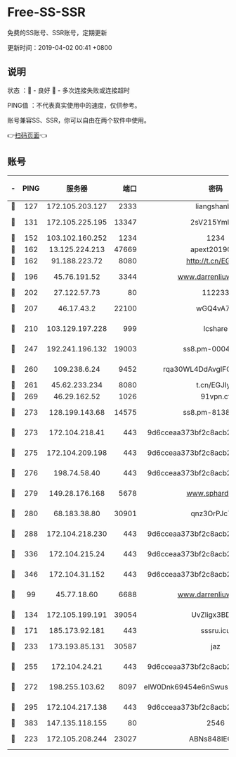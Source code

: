# Free-SS-SSR

免费的SS账号、SSR账号，定期更新

更新时间：2019-04-02 00:41 +0800

## 说明

状态     ：🙂 - 良好 🙁 - 多次连接失败或连接超时

PING值   ：不代表真实使用中的速度，仅供参考。

账号兼容SS、SSR，你可以自由在两个软件中使用。

👉[扫码页面](https://liesauer.github.io/Free-SS-SSR/)👈

## 账号

|-|PING|服务器|端口|密码|加密方式|区域|
|:----:|:----:|:-----:|-----:|:----:|:----:|:----:|
|🙂|127|172.105.203.127|2333|liangshanbo|chacha20|JP|
|🙂|131|172.105.225.195|13347|2sV215YmlGvf|aes-256-cfb|JP|
|🙂|152|103.102.160.252|1234|1234|rc4-md5|JP|
|🙂|162|13.125.224.213|47669|apext2019001|chacha20|KR|
|🙂|162|91.188.223.72|8080|http://t.cn/EGJIyrl|rc4-md5|RU|
|🙂|196|45.76.191.52|3344|www.darrenliuwei.com|aes-256-cfb|AU|
|🙂|202|27.122.57.73|80|112233|chacha20|CN|
|🙂|207|46.17.43.2|22100|wGQ4vA7D|aes-256-gcm|RU|
|🙂|210|103.129.197.228|999|lcshare|aes-256-cfb|CN|
|🙂|247|192.241.196.132|19003|ss8.pm-00046267|aes-256-cfb|US|
|🙂|260|109.238.6.24|9452|rqa30WL4DdAvgIFG6Fs3znzTa|aes-256-cfb|FR|
|🙂|261|45.62.233.234|8080|t.cn/EGJIyrl|rc4-md5|CA|
|🙂|269|46.29.162.52|1026|91vpn.cf|rc4-md5|RU|
|🙂|273|128.199.143.68|14575|ss8.pm-81386371|aes-256-cfb|SG|
|🙂|273|172.104.218.41|443|9d6cceaa373bf2c8acb22e60b6a58be6|aes-256-cfb|US|
|🙂|275|172.104.209.198|443|9d6cceaa373bf2c8acb22e60b6a58be6|aes-256-cfb|US|
|🙂|276|198.74.58.40|443|9d6cceaa373bf2c8acb22e60b6a58be6|aes-256-cfb|US|
|🙂|279|149.28.176.168|5678|www.sphard.com|aes-256-cfb|SG|
|🙂|280|68.183.38.80|30901|qnz3OrPJc7Tk|aes-256-cfb|GB|
|🙂|288|172.104.218.230|443|9d6cceaa373bf2c8acb22e60b6a58be6|aes-256-cfb|US|
|🙂|336|172.104.215.24|443|9d6cceaa373bf2c8acb22e60b6a58be6|aes-256-cfb|US|
|🙂|346|172.104.31.152|443|9d6cceaa373bf2c8acb22e60b6a58be6|aes-256-cfb|US|
|🙂|99|45.77.18.60|6688|www.darrenliuwei.com|aes-256-cfb|JP|
|🙂|134|172.105.199.191|39054|UvZligx3BDaG|aes-256-cfb|JP|
|🙂|171|185.173.92.181|443|sssru.icu|rc4-md5|RU|
|🙂|233|173.193.85.131|30587|jaz|aes-256-cfb|US|
|🙂|255|172.104.24.21|443|9d6cceaa373bf2c8acb22e60b6a58be6|aes-256-cfb|US|
|🙂|272|198.255.103.62|8097|eIW0Dnk69454e6nSwuspv9DmS201tQ0D|aes-256-cfb|US|
|🙂|295|172.104.217.138|443|9d6cceaa373bf2c8acb22e60b6a58be6|aes-256-cfb|US|
|🙂|383|147.135.118.155|80|2546|chacha20|US|
|🙁|223|172.105.208.244|23027|ABNs848IEOQh|aes-256-cfb|JP|
